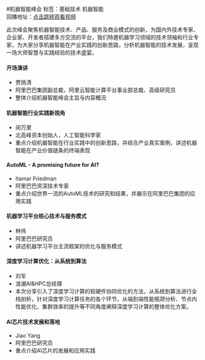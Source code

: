 #机器智能峰会标签：<kbd>基础技术</kbd> <kbd>机器智能</kbd><br>回播地址：[点击跳转观看视频](https://alhlsvodhls08.e.vhall.com/mp4record/机器智能峰会.mp4)此次峰会聚焦机器智能技术、产品、服务及商业模式的创新，为国内外技术专家、企业家、开发者搭建多方交流的平台，我们特邀机器学习领域的技术领袖和行业专家，为大家分享机器智能在产业实践的创新思路，分析机器智能的技术发展，呈现一场大师智慧与实践经验的技术盛宴。#### 开场演讲* 贾扬清* 阿里巴巴集团副总裁，阿里云智能计算平台事业部总裁、高级研究员*  整体介绍机器智能峰会主旨与内容概况#### 机器智能行业实践新视角* 闵万里* 北高峰资本创始人，人工智能科学家* 重点介绍机器智能在行业实践中的创新思路，并结合产业真实案例，讲述机器智能在产业价值链条的终端表现#### AutoML - A promising future for AI?* Itamar Friedman*  阿里巴巴资深技术专家*   重点介绍世界一流的AutoML技术的研究和结果，并展示在阿里巴巴集团的应用实践#### 机器学习平台核心技术与服务模式* 林伟* 阿里巴巴研究员* 讲述机器学习平台主流框架的优化与服务模式#### 深度学习计算优化：从系统到算法* 刘军* 浪潮AI&HPC总经理* 本次分享引入了深度学习计算的软硬件协同优化的方法，从系统到算法进行全栈剖析，针对深度学习计算任务的各个环节，从端到端性能瓶颈分析、节点内性能优化、集群效率的提升等不同角度阐释深度学习计算的整体优化方案。#### AI芯片技术发展和落地* Jiao Yang* 阿里巴巴研究员*  重点介绍AI芯片的发展和应用实践